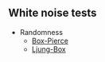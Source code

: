 ## White noise tests

* Randomness
  * [Box-Pierce](./boxpierce.md)  
  * [Ljung-Box](./ljungbox.md)
